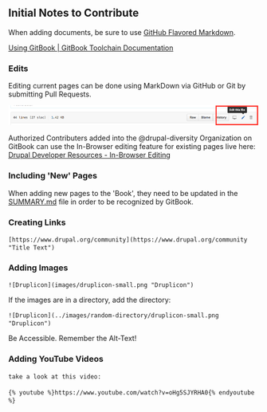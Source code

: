 
## Initial Notes to Contribute

When adding documents, be sure to use [GitHub Flavored Markdown](https://guides.github.com/features/mastering-markdown/ "GitHub Flavored Markdown").

[Using GitBook | GitBook Toolchain Documentation](https://toolchain.gitbook.com/ "GitBook Toolchain Documentation")

### Edits

Editing current pages can be done using MarkDown via GitHub or Git by submitting Pull Requests.

![Contribution Edit Link](images/contribution-edit-link.png "Contribution Edit Link")

Authorized Contributers added into the @drupal-diversity Organization on GitBook can use the In-Browser editing feature for existing pages live here: [Drupal Developer Resources - In-Browser Editing](https://www.gitbook.com/book/drupal-diversity/drupal-organizer-resources/edit#/edit/master/README.md?_k=9owlcs "Drupal Developer Resources - In-Browser Editing")

### Including 'New' Pages

When adding new pages to the 'Book', they need to be updated in the [SUMMARY.md](SUMMARY.md "SUMMARY.md")
 file in order to be recognized by GitBook.

### Creating Links
```
[https://www.drupal.org/community](https://www.drupal.org/community "Title Text")
```

### Adding Images
```
![Druplicon](images/druplicon-small.png "Druplicon")
```

If the images are in a directory, add the directory:

```
![Druplicon](../images/random-directory/druplicon-small.png "Druplicon")
```

Be Accessible. Remember the Alt-Text!

### Adding YouTube Videos

```
take a look at this video:

{% youtube %}https://www.youtube.com/watch?v=oHg5SJYRHA0{% endyoutube %}
```
